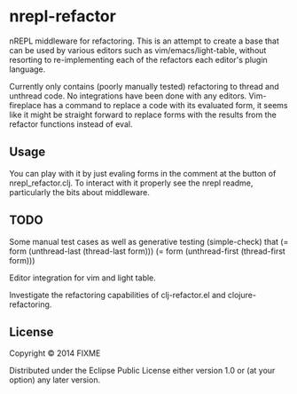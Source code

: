 # nrepl-refactor

nREPL middleware for refactoring.  This is an attempt to create a base that can be used by various editors such as vim/emacs/light-table, without resorting to re-implementing each of the refactors each editor's plugin language.

Currently only contains (poorly manually tested) refactoring to thread and unthread code.  No integrations have been done with any editors.  Vim-fireplace has a command to replace a code with its evaluated form, it seems like it might be straight forward to replace forms with the results from the refactor functions instead of eval.

## Usage

You can play with it by just evaling forms in the comment at the button of nrepl_refactor.clj.  To interact with it properly see the nrepl readme, particularly the bits about middleware.

## TODO

Some manual test cases as well as generative testing (simple-check) that
(= form (unthread-last (thread-last form)))
(= form (unthread-first (thread-first form)))

Editor integration for vim and light table.

Investigate the refactoring capabilities of clj-refactor.el and clojure-refactoring.

## License

Copyright © 2014 FIXME

Distributed under the Eclipse Public License either version 1.0 or (at
your option) any later version.
